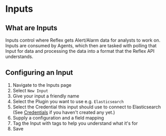 # Inputs

## What are Inputs
Inputs control where Reflex gets Alert/Alarm data for analysts to work on.  Inputs are consumed by Agents, which then are tasked with polling that Input for data and processing the data into a format that the Reflex API understands.

## Configuring an Input

1. Navigate to the Inputs page
2. Select `New Input`
3. Give your input a friendly name
4. Select the Plugin you want to use e.g. `Elasticsearch`
5. Select the Credential this input should use to connect to Elasticsearch (See [Credentials](credentials.md) if you haven't created any yet.)
6. Supply a configuration and a field mapping
7. Tag the Input with tags to help you understand what it's for
8. Save
